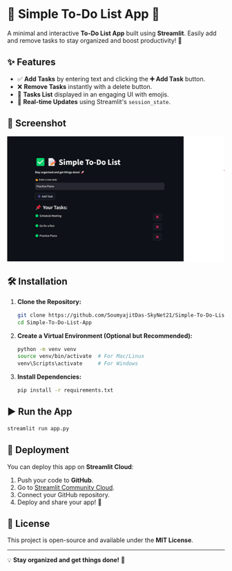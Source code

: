 # 📝 Simple To-Do List App 🚀

A minimal and interactive **To-Do List App** built using **Streamlit**. Easily add and remove tasks to stay organized and boost productivity! 🎯

## ✨ Features
- ✅ **Add Tasks** by entering text and clicking the **➕ Add Task** button.
- ❌ **Remove Tasks** instantly with a delete button.
- 📌 **Tasks List** displayed in an engaging UI with emojis.
- 🎉 **Real-time Updates** using Streamlit's `session_state`.

## 📸 Screenshot
![To-Do List Screenshot](https://github.com/SoumyajitDas-SkyNet21/Simple-To-Do-List-App/blob/main/To-Do-List-Screenshot.png)
## 🛠️ Installation

1. **Clone the Repository:**
   ```bash
   git clone https://github.com/SoumyajitDas-SkyNet21/Simple-To-Do-List-App.git
   cd Simple-To-Do-List-App
   ```
2. **Create a Virtual Environment (Optional but Recommended):**
   ```bash
   python -m venv venv
   source venv/bin/activate  # For Mac/Linux
   venv\Scripts\activate     # For Windows
   ```
3. **Install Dependencies:**
   ```bash
   pip install -r requirements.txt
   ```

## ▶️ Run the App
```bash
streamlit run app.py
```

## 🚀 Deployment
You can deploy this app on **Streamlit Cloud**:
1. Push your code to **GitHub**.
2. Go to [Streamlit Community Cloud](https://share.streamlit.io/).
3. Connect your GitHub repository.
4. Deploy and share your app! 🎉

## 📜 License
This project is open-source and available under the **MIT License**.

---

💡 **Stay organized and get things done!** 💪

